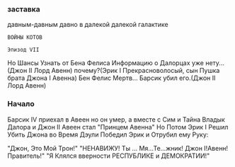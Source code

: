 ### заставка

давным-давным давно в далекой далекой галактике

    ВОЙНЫ КОТОВ

    Эпизод VII

Но Шансы Узнать от Бена Фелиса Информацию о Далорцах уже нету...(Джон II Лорд Авенн)
почему?(Эрик I Прекрасноволосый, сын Пушка брата Джона I Авенна)
Бен Фелис Мертв... Барсик убил его.(Джон II Лорд Авенн)

### Начало

Барсик IV приехал в Авеен но он умер, а вместе с Сим и Тайна Владык Далора
и Джон II Авеен стал "Принцем Авенна"
Но Потом Эрик I Решил Убить Джона
во Время Дэули Победил Эрик и Отрубил ему Руку:

"Джон, Это Мой Трон!"
"НЕНАВИЖУ! Ты ... Мя...Те...жник! Джон I!Авенн! Правитель!"
"Я Клялся вверности РЕСПУБЛИКЕ и ДЕМОКРАТИИ!"
